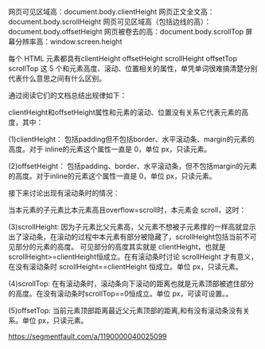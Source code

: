 网页可见区域高：document.body.clientHeight
网页正文全文高：document.body.scrollHeight
网页可见区域高（包括边线的高）：document.body.offsetHeight
网页被卷去的高：document.body.scrollTop
屏幕分辨率高：window.screen.height

每个 HTML 元素都具有clientHeight offsetHeight scrollHeight offsetTop scrollTop 这 5 个和元素高度、滚动、位置相关的属性，单凭单词很难搞清楚分别代表什么意思之间有什么区别。

通过阅读它们的文档总结出规律如下：

clientHeight和offsetHeight属性和元素的滚动、位置没有关系它代表元素的高度，其中：

(1)clientHeight：
  包括padding但不包括border、水平滚动条、margin的元素的高度。对于 inline的元素这个属性一直是 0，单位 px，只读元素。

(2)offsetHeight：
  包括padding、border、水平滚动条，但不包括margin的元素的高度。对于inline的元素这个属性一直是 0，单位 px，只读元素。

接下来讨论出现有滚动条时的情况：

当本元素的子元素比本元素高且overflow=scroll时，本元素会 scroll，这时：

(3)scrollHeight:
  因为子元素比父元素高，父元素不想被子元素撑的一样高就显示出了滚动条，在滚动的过程中本元素有部分被隐藏了，scrollHeight包括当前不可见部分的元素的高度。
  可见部分的高度其实就是 clientHeight，也就是scrollHeight>=clientHeight恒成立。在有滚动条时讨论 scrollHeight 才有意义，在没有滚动条时 scrollHeight==clientHeight 恒成立。单位 px，只读元素。

(4)scrollTop:
  在有滚动条时，滚动条向下滚动的距离也就是元素顶部被遮住部分的高度。在没有滚动条时scrollTop==0恒成立。单位 px，可读可设置。。

(5)offsetTop:
  当前元素顶部距离最近父元素顶部的距离,和有没有滚动条没有关系。单位 px，只读元素。

https://segmentfault.com/a/1190000040025099